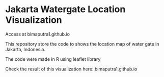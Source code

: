 # Jakarta Watergate Location Visualization
Access at bimaputra1.github.io

This repository store the code to shows the location map of water gate in Jakarta, Indonesia.

The code were made in R using leaflet library

Check the result of this visualization here: bimaputra1.github.io
